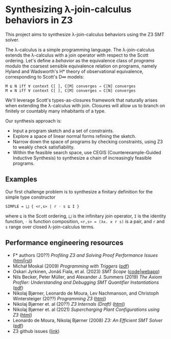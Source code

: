 # Synthesizing λ-join-calculus behaviors in Z3

This project aims to synthesize λ-join-calculus behaviors using the Z3 SMT solver.

The λ-calculus is a simple programming language.
The λ-join-calculus extends the λ-calculus with a join operator with respect to the Scott ordering.
Let's define a _behavior_ as the equivalence class of _programs_ modulo the coarsest sensible equivalence relation on programs, namely Hyland and Wadsworth's H* theory of
observational equivalence, corresponding to Scott's D∞ models:
```
M ⊑ N iff ∀ context C[ ], C[M] converges ⇒ C[N] converges
M ≡ N iff ∀ context C[ ], C[M] converges ⇔ C[N] converges 
```

We'll leverage Scott's types-as-closures framework that naturally arises when
extending the λ-calculus with join.
Closures will allow us to branch on finitely or countably many inhabitants of a type.

Our synthesis approach is:
- Input a program sketch and a set of constraints.
- Explore a space of linear normal forms refining the sketch.
- Narrow down the space of programs by checking constraints, using Z3 to weakly
  check satisfiability.
- Within the feasible search space, use CEGIS (Counterexample-Guided Inductive
  Synthesis) to synthesize a chain of increasingly feasible programs.

## Examples

Our first challenge problem is to synthesize a finitary definition for the
simple type constructor
```
SIMPLE = ⨆ { <r,s> | r ◦ s ⊑ I }
```
where `⊑` is the Scott ordering, `⨆` is the infinitary join operator, `I` is the
identity function, `◦` is function composition, `<r,s> = (λx. x r s)` is a pair,
and `r` and `s` range over closed λ-join-calculus terms.

## Performance engineering resources

- F* authors (20??) _Profiling Z3 and Solving Proof Performance Issues_ ([html](https://fstar-lang.org/tutorial/book/under_the_hood/uth_smt.html#profiling-z3-and-solving-proof-performance-issues)|[rst](https://github.com/FStarLang/PoP-in-FStar/tree/main/book/under_the_hood))
- Michał Moskal (2009) _Programming with Triggers_ ([pdf](https://mmoskal.github.io/pdf/prtrig.pdf))
- Oskari Jyrkinen, Jonáš Fiala, et al. (2023) _SMT Scope_ ([code](https://github.com/viperproject/smt-scope)|[webapp](https://viperproject.github.io/smt-scope/))
- Nils Becker, Peter Müller, and Alexander J. Summers (2019) _The Axiom Profiler: Understanding and Debugging SMT Quantifier Instantiations_ ([pdf](https://pm.inf.ethz.ch/publications/BeckerMuellerSummers19.pdf))
- Nikolaj Bjørner, Leonardo de Moura, Lev Nachmanson, and Christoph Wintersteiger (20??) _Programming Z3_ ([html](https://z3prover.github.io/papers/programmingz3.html))
- Nikolaj Bjørner et. al (20??) _Z3 Internals (Draft)_ ([html](https://z3prover.github.io/papers/z3internals.html))
- Nikolaj Bjørner et. al (2021) _Supercharging Plant Configurations using Z3_ ([html](https://z3prover.github.io/papers/Supercharging.html))
- Leonardo de Moura, Nikolaj Bjørner (2008) _Z3: An Efficient SMT Solver_ ([pdf](https://link.springer.com/content/pdf/10.1007/978-3-540-78800-3_24.pdf))
- Z3 github issues ([link](https://github.com/Z3Prover/z3/issues?q=performance))